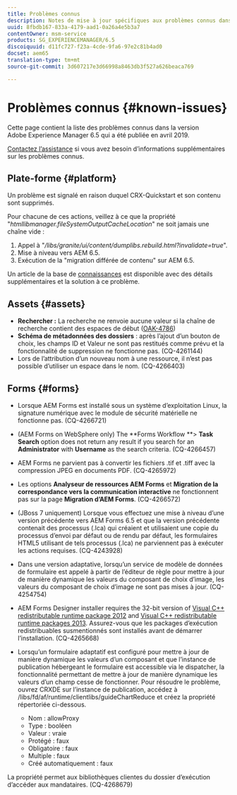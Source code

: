 ```yaml
---
title: Problèmes connus
description: Notes de mise à jour spécifiques aux problèmes connus dans Adobe Experience Manager 6.5
uuid: 8fbdb167-833a-4179-aad1-0a26a4e5b3a7
contentOwner: msm-service
products: SG_EXPERIENCEMANAGER/6.5
discoiquuid: d11fc727-f23a-4cde-9fa6-97e2c81b4ad0
docset: aem65
translation-type: tm+mt
source-git-commit: 3d607217e3d66998a8463db3f527a626beaca769

---
```



# Problèmes connus {#known-issues}

Cette page contient la liste des problèmes connus dans la version Adobe Experience Manager 6.5 qui a été publiée en avril 2019.

[Contactez l’assistance](https://helpx.adobe.com/support/experience-manager.html) si vous avez besoin d’informations supplémentaires sur les problèmes connus.

## Plate-forme {#platform}

Un problème est signalé en raison duquel CRX-Quickstart et son contenu sont supprimés.

Pour chacune de ces actions, veillez à ce que la propriété &quot;*htmllibmanager.fileSystemOutputCacheLocation*&quot; ne soit jamais une chaîne vide :

1. Appel à &quot;*/libs/granite/ui/content/dumplibs.rebuild.html?invalidate=true*&quot;.
2. Mise à niveau vers AEM 6.5.
3. Exécution de la &quot;migration différée de contenu&quot; sur AEM 6.5.

Un article de la base de [connaissances](https://helpx.adobe.com/experience-manager/kb/avoid-crx-quickstart-deletion-in-aem-6-5.html) est disponible avec des détails supplémentaires et la solution à ce problème.

## Assets {#assets}

* **Rechercher :** La recherche ne renvoie aucune valeur si la chaîne de recherche contient des espaces de début ([OAK-4786](https://issues.apache.org/jira/browse/OAK-4786))
* **Schéma de métadonnées des dossiers** : après l’ajout d’un bouton de choix, les champs ID et Valeur ne sont pas restitués comme prévu et la fonctionnalité de suppression ne fonctionne pas. (CQ-4261144)
* Lors de l’attribution d’un nouveau nom à une ressource, il n’est pas possible d’utiliser un espace dans le nom. (CQ-4266403)

## Forms {#forms}

* Lorsque AEM Forms est installé sous un système d’exploitation Linux, la signature numérique avec le module de sécurité matérielle ne fonctionne pas. (CQ-4266721)
* (AEM Forms on WebSphere only) The **Forms Workflow **> **Task Search** option does not return any result if you search for an **Administrator** with **Username** as the search criteria. (CQ-4266457)

* AEM Forms ne parvient pas à convertir les fichiers .tif et .tiff avec la compression JPEG en documents PDF. (CQ-4265972)
* Les options **Analyseur de ressources AEM Forms** et **Migration de la correspondance vers la communication interactive** ne fonctionnent pas sur la page **Migration d’AEM Forms**. (CQ-4266572)

* (JBoss 7 uniquement) Lorsque vous effectuez une mise à niveau d’une version précédente vers AEM Forms 6.5 et que la version précédente contenait des processus (.lca) qui créaient et utilisaient une copie du processus d’envoi par défaut ou de rendu par défaut, les formulaires HTML5 utilisant de tels processus (.lca) ne parviennent pas à exécuter les actions requises. (CQ-4243928)
* Dans une version adaptative, lorsqu’un service de modèle de données de formulaire est appelé à partir de l’éditeur de règle pour mettre à jour de manière dynamique les valeurs du composant de choix d’image, les valeurs du composant de choix d’image ne sont pas mises à jour. (CQ-4254754)
* AEM Forms Designer installer requires the 32-bit version of [Visual C++ redistributable runtime package 2012](https://support.microsoft.com/en-in/help/2977003/the-latest-supported-visual-c-downloads) and [Visual C++ redistributable runtime packages 2013](https://support.microsoft.com/en-in/help/3179560/update-for-visual-c-2013-and-visual-c-redistributable-package). Assurez-vous que les packages d’exécution redistribuables susmentionnés sont installés avant de démarrer l’installation. (CQ-4265668)

* Lorsqu’un formulaire adaptatif est configuré pour mettre à jour de manière dynamique les valeurs d’un composant et que l’instance de publication hébergeant le formulaire est accessible via le dispatcher, la fonctionnalité permettant de mettre à jour de manière dynamique les valeurs d’un champ cesse de fonctionner. Pour résoudre le problème, ouvrez CRXDE sur l’instance de publication, accédez à /libs/fd/af/runtime/clientlibs/guideChartReduce et créez la propriété répertoriée ci-dessous. 

   * Nom : allowProxy
   * Type : booléen
   * Valeur : vraie
   * Protégé : faux
   * Obligatoire : faux
   * Multiple : faux
   * Créé automatiquement : faux 

La propriété permet aux bibliothèques clientes du dossier d’exécution d’accéder aux mandataires. (CQ-4268679)

